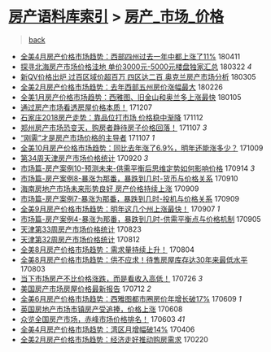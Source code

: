 [房产语料库索引](../../README.md)  > [房产_市场_价格](房产_市场_价格.md)
====
> [back](../README.md)

- [全美4月房产价格市场趋势：西部四州过去一年中都上涨了11%](http://jkwz.applinzi.com/ittc/7090688485898060807.html#%E5%85%A8%E7%BE%8E4%E6%9C%88%E6%88%BF%E4%BA%A7%E4%BB%B7%E6%A0%BC%E5%B8%82%E5%9C%BA%E8%B6%8B%E5%8A%BF%EF%BC%9A%E8%A5%BF%E9%83%A8%E5%9B%9B%E5%B7%9E%E8%BF%87%E5%8E%BB%E4%B8%80%E5%B9%B4%E4%B8%AD%E9%83%BD%E4%B8%8A%E6%B6%A8%E4%BA%8611%25) 180411  
- [探寻北海房产市场价格洼地 单价3000元-5000元楼盘独家汇总](http://jkwz.applinzi.com/ittc/7083327697084482570.html#%E6%8E%A2%E5%AF%BB%E5%8C%97%E6%B5%B7%E6%88%BF%E4%BA%A7%E5%B8%82%E5%9C%BA%E4%BB%B7%E6%A0%BC%E6%B4%BC%E5%9C%B0+%E5%8D%95%E4%BB%B73000%E5%85%83-5000%E5%85%83%E6%A5%BC%E7%9B%98%E7%8B%AC%E5%AE%B6%E6%B1%87%E6%80%BB) 180322 *4* 
- [新QV价格出炉 过百区域价超百万 四区达二百 奥克兰房产市场分析](http://jkwz.applinzi.com/ittc/7076581139383059463.html#%E6%96%B0QV%E4%BB%B7%E6%A0%BC%E5%87%BA%E7%82%89+%E8%BF%87%E7%99%BE%E5%8C%BA%E5%9F%9F%E4%BB%B7%E8%B6%85%E7%99%BE%E4%B8%87+%E5%9B%9B%E5%8C%BA%E8%BE%BE%E4%BA%8C%E7%99%BE+%E5%A5%A5%E5%85%8B%E5%85%B0%E6%88%BF%E4%BA%A7%E5%B8%82%E5%9C%BA%E5%88%86%E6%9E%90) 180305  
- [全美2月房产价格市场趋势：去年西部五州房价涨幅最大](http://jkwz.applinzi.com/ittc/7074445128951661578.html#%E5%85%A8%E7%BE%8E2%E6%9C%88%E6%88%BF%E4%BA%A7%E4%BB%B7%E6%A0%BC%E5%B8%82%E5%9C%BA%E8%B6%8B%E5%8A%BF%EF%BC%9A%E5%8E%BB%E5%B9%B4%E8%A5%BF%E9%83%A8%E4%BA%94%E5%B7%9E%E6%88%BF%E4%BB%B7%E6%B6%A8%E5%B9%85%E6%9C%80%E5%A4%A7) 180226  
- [全美1月房产价格市场趋势：西雅图、旧金山和奥兰多上涨最快](http://jkwz.applinzi.com/ittc/7055047007729615883.html#%E5%85%A8%E7%BE%8E1%E6%9C%88%E6%88%BF%E4%BA%A7%E4%BB%B7%E6%A0%BC%E5%B8%82%E5%9C%BA%E8%B6%8B%E5%8A%BF%EF%BC%9A%E8%A5%BF%E9%9B%85%E5%9B%BE%E3%80%81%E6%97%A7%E9%87%91%E5%B1%B1%E5%92%8C%E5%A5%A5%E5%85%B0%E5%A4%9A%E4%B8%8A%E6%B6%A8%E6%9C%80%E5%BF%AB) 180105  
- [通过房产市场看透房屋价格本质！](http://jkwz.applinzi.com/ittc/7044323340452365328.html#%E9%80%9A%E8%BF%87%E6%88%BF%E4%BA%A7%E5%B8%82%E5%9C%BA%E7%9C%8B%E9%80%8F%E6%88%BF%E5%B1%8B%E4%BB%B7%E6%A0%BC%E6%9C%AC%E8%B4%A8%EF%BC%81) 171207  
- [石家庄2018房产走势：靠品位打市场 价格稳中渐降](http://jkwz.applinzi.com/ittc/7035183634250728464.html#%E7%9F%B3%E5%AE%B6%E5%BA%842018%E6%88%BF%E4%BA%A7%E8%B5%B0%E5%8A%BF%EF%BC%9A%E9%9D%A0%E5%93%81%E4%BD%8D%E6%89%93%E5%B8%82%E5%9C%BA+%E4%BB%B7%E6%A0%BC%E7%A8%B3%E4%B8%AD%E6%B8%90%E9%99%8D) 171112  
- [郑州房产市场恐变天，购房者静待房子价格回落！](http://jkwz.applinzi.com/ittc/7033251290728104976.html#%E9%83%91%E5%B7%9E%E6%88%BF%E4%BA%A7%E5%B8%82%E5%9C%BA%E6%81%90%E5%8F%98%E5%A4%A9%EF%BC%8C%E8%B4%AD%E6%88%BF%E8%80%85%E9%9D%99%E5%BE%85%E6%88%BF%E5%AD%90%E4%BB%B7%E6%A0%BC%E5%9B%9E%E8%90%BD%EF%BC%81) 171107 *3* 
- [“刚需”才是房产市场价格的主导者](http://jkwz.applinzi.com/ittc/7033173512930477073.html#%E2%80%9C%E5%88%9A%E9%9C%80%E2%80%9D%E6%89%8D%E6%98%AF%E6%88%BF%E4%BA%A7%E5%B8%82%E5%9C%BA%E4%BB%B7%E6%A0%BC%E7%9A%84%E4%B8%BB%E5%AF%BC%E8%80%85) 171107 *1* 
- [全美10月房产价格市场趋势：同比去年涨了6.9%，明年还能涨多少？](http://jkwz.applinzi.com/ittc/7022384582769509392.html#%E5%85%A8%E7%BE%8E10%E6%9C%88%E6%88%BF%E4%BA%A7%E4%BB%B7%E6%A0%BC%E5%B8%82%E5%9C%BA%E8%B6%8B%E5%8A%BF%EF%BC%9A%E5%90%8C%E6%AF%94%E5%8E%BB%E5%B9%B4%E6%B6%A8%E4%BA%866.9%25%EF%BC%8C%E6%98%8E%E5%B9%B4%E8%BF%98%E8%83%BD%E6%B6%A8%E5%A4%9A%E5%B0%91%EF%BC%9F) 171009  
- [第34周天津房产市场价格统计](http://jkwz.applinzi.com/ittc/7015480422161712145.html#%E7%AC%AC34%E5%91%A8%E5%A4%A9%E6%B4%A5%E6%88%BF%E4%BA%A7%E5%B8%82%E5%9C%BA%E4%BB%B7%E6%A0%BC%E7%BB%9F%E8%AE%A1) 170920 *3* 
- [市场篇-房产案例10-预测未来-供需平衡后思维定势如何影响价格](http://jkwz.applinzi.com/ittc/7012816922394231825.html#%E5%B8%82%E5%9C%BA%E7%AF%87-%E6%88%BF%E4%BA%A7%E6%A1%88%E4%BE%8B10-%E9%A2%84%E6%B5%8B%E6%9C%AA%E6%9D%A5-%E4%BE%9B%E9%9C%80%E5%B9%B3%E8%A1%A1%E5%90%8E%E6%80%9D%E7%BB%B4%E5%AE%9A%E5%8A%BF%E5%A6%82%E4%BD%95%E5%BD%B1%E5%93%8D%E4%BB%B7%E6%A0%BC) 170914 *3* 
- [市场篇-房产案例8-暴涨为那番，暴跌到几时-货币与价格关系](http://jkwz.applinzi.com/ittc/7011428263124272144.html#%E5%B8%82%E5%9C%BA%E7%AF%87-%E6%88%BF%E4%BA%A7%E6%A1%88%E4%BE%8B8-%E6%9A%B4%E6%B6%A8%E4%B8%BA%E9%82%A3%E7%95%AA%EF%BC%8C%E6%9A%B4%E8%B7%8C%E5%88%B0%E5%87%A0%E6%97%B6-%E8%B4%A7%E5%B8%81%E4%B8%8E%E4%BB%B7%E6%A0%BC%E5%85%B3%E7%B3%BB) 170910  
- [海南房地产市场未来形势良好 房产价格持续上涨](http://jkwz.applinzi.com/ittc/7011239531402232849.html#%E6%B5%B7%E5%8D%97%E6%88%BF%E5%9C%B0%E4%BA%A7%E5%B8%82%E5%9C%BA%E6%9C%AA%E6%9D%A5%E5%BD%A2%E5%8A%BF%E8%89%AF%E5%A5%BD+%E6%88%BF%E4%BA%A7%E4%BB%B7%E6%A0%BC%E6%8C%81%E7%BB%AD%E4%B8%8A%E6%B6%A8) 170909  
- [市场篇-房产案例7-暴涨为那番，暴跌到几时-投机与价格关系](http://jkwz.applinzi.com/ittc/7011053085731062800.html#%E5%B8%82%E5%9C%BA%E7%AF%87-%E6%88%BF%E4%BA%A7%E6%A1%88%E4%BE%8B7-%E6%9A%B4%E6%B6%A8%E4%B8%BA%E9%82%A3%E7%95%AA%EF%BC%8C%E6%9A%B4%E8%B7%8C%E5%88%B0%E5%87%A0%E6%97%B6-%E6%8A%95%E6%9C%BA%E4%B8%8E%E4%BB%B7%E6%A0%BC%E5%85%B3%E7%B3%BB) 170909  
- [全美9月房产价格市场趋势：明年这几个州上涨最快！](http://jkwz.applinzi.com/ittc/7010484202527786001.html#%E5%85%A8%E7%BE%8E9%E6%9C%88%E6%88%BF%E4%BA%A7%E4%BB%B7%E6%A0%BC%E5%B8%82%E5%9C%BA%E8%B6%8B%E5%8A%BF%EF%BC%9A%E6%98%8E%E5%B9%B4%E8%BF%99%E5%87%A0%E4%B8%AA%E5%B7%9E%E4%B8%8A%E6%B6%A8%E6%9C%80%E5%BF%AB%EF%BC%81) 170907 *1* 
- [市场篇-房产案例4-暴涨为那番，暴跌到几时-供需平衡点与价格机制](http://jkwz.applinzi.com/ittc/7009386038949315600.html#%E5%B8%82%E5%9C%BA%E7%AF%87-%E6%88%BF%E4%BA%A7%E6%A1%88%E4%BE%8B4-%E6%9A%B4%E6%B6%A8%E4%B8%BA%E9%82%A3%E7%95%AA%EF%BC%8C%E6%9A%B4%E8%B7%8C%E5%88%B0%E5%87%A0%E6%97%B6-%E4%BE%9B%E9%9C%80%E5%B9%B3%E8%A1%A1%E7%82%B9%E4%B8%8E%E4%BB%B7%E6%A0%BC%E6%9C%BA%E5%88%B6) 170905  
- [天津第33周房产市场价格统计](http://jkwz.applinzi.com/ittc/7004937484457477137.html#%E5%A4%A9%E6%B4%A5%E7%AC%AC33%E5%91%A8%E6%88%BF%E4%BA%A7%E5%B8%82%E5%9C%BA%E4%BB%B7%E6%A0%BC%E7%BB%9F%E8%AE%A1) 170823  
- [天津第32周房产市场价格统计](http://jkwz.applinzi.com/ittc/7000540249191875600.html#%E5%A4%A9%E6%B4%A5%E7%AC%AC32%E5%91%A8%E6%88%BF%E4%BA%A7%E5%B8%82%E5%9C%BA%E4%BB%B7%E6%A0%BC%E7%BB%9F%E8%AE%A1) 170812  
- [全美8月房产价格市场趋势：需求量持续上升！](http://jkwz.applinzi.com/ittc/6997709089608827920.html#%E5%85%A8%E7%BE%8E8%E6%9C%88%E6%88%BF%E4%BA%A7%E4%BB%B7%E6%A0%BC%E5%B8%82%E5%9C%BA%E8%B6%8B%E5%8A%BF%EF%BC%9A%E9%9C%80%E6%B1%82%E9%87%8F%E6%8C%81%E7%BB%AD%E4%B8%8A%E5%8D%87%EF%BC%81) 170804  
- [全美8月房产价格市场趋势：供不应求！待售房屋库存达30年来最低水平](http://jkwz.applinzi.com/ittc/6997517911378625552.html#%E5%85%A8%E7%BE%8E8%E6%9C%88%E6%88%BF%E4%BA%A7%E4%BB%B7%E6%A0%BC%E5%B8%82%E5%9C%BA%E8%B6%8B%E5%8A%BF%EF%BC%9A%E4%BE%9B%E4%B8%8D%E5%BA%94%E6%B1%82%EF%BC%81%E5%BE%85%E5%94%AE%E6%88%BF%E5%B1%8B%E5%BA%93%E5%AD%98%E8%BE%BE30%E5%B9%B4%E6%9D%A5%E6%9C%80%E4%BD%8E%E6%B0%B4%E5%B9%B3) 170803  
- [当下市场房产不比价格涨跌，而是看收入高低！](http://jkwz.applinzi.com/ittc/6994626755410002961.html#%E5%BD%93%E4%B8%8B%E5%B8%82%E5%9C%BA%E6%88%BF%E4%BA%A7%E4%B8%8D%E6%AF%94%E4%BB%B7%E6%A0%BC%E6%B6%A8%E8%B7%8C%EF%BC%8C%E8%80%8C%E6%98%AF%E7%9C%8B%E6%94%B6%E5%85%A5%E9%AB%98%E4%BD%8E%EF%BC%81) 170726 *3* 
- [美国房产市场房屋价格最新报告](http://jkwz.applinzi.com/ittc/6989377403372438545.html#%E7%BE%8E%E5%9B%BD%E6%88%BF%E4%BA%A7%E5%B8%82%E5%9C%BA%E6%88%BF%E5%B1%8B%E4%BB%B7%E6%A0%BC%E6%9C%80%E6%96%B0%E6%8A%A5%E5%91%8A) 170712 *2* 
- [全美6月房产价格市场趋势：西雅图都市圈房价年增长破17%](http://jkwz.applinzi.com/ittc/6977176753981096964.html#%E5%85%A8%E7%BE%8E6%E6%9C%88%E6%88%BF%E4%BA%A7%E4%BB%B7%E6%A0%BC%E5%B8%82%E5%9C%BA%E8%B6%8B%E5%8A%BF%EF%BC%9A%E8%A5%BF%E9%9B%85%E5%9B%BE%E9%83%BD%E5%B8%82%E5%9C%88%E6%88%BF%E4%BB%B7%E5%B9%B4%E5%A2%9E%E9%95%BF%E7%A0%B417%25) 170609 *1* 
- [英国房地产市场市镇房产受追捧，价格上涨](http://jkwz.applinzi.com/ittc/6976750747986166788.html#%E8%8B%B1%E5%9B%BD%E6%88%BF%E5%9C%B0%E4%BA%A7%E5%B8%82%E5%9C%BA%E5%B8%82%E9%95%87%E6%88%BF%E4%BA%A7%E5%8F%97%E8%BF%BD%E6%8D%A7%EF%BC%8C%E4%BB%B7%E6%A0%BC%E4%B8%8A%E6%B6%A8) 170608  
- [众览全国房产市场，赤峰市场价格排名！](http://jkwz.applinzi.com/ittc/6974881168380920837.html#%E4%BC%97%E8%A7%88%E5%85%A8%E5%9B%BD%E6%88%BF%E4%BA%A7%E5%B8%82%E5%9C%BA%EF%BC%8C%E8%B5%A4%E5%B3%B0%E5%B8%82%E5%9C%BA%E4%BB%B7%E6%A0%BC%E6%8E%92%E5%90%8D%EF%BC%81) 170603 *41* 
- [全美4月房产价格市场趋势：湾区月增幅破14%](http://jkwz.applinzi.com/ittc/6953432908164498436.html#%E5%85%A8%E7%BE%8E4%E6%9C%88%E6%88%BF%E4%BA%A7%E4%BB%B7%E6%A0%BC%E5%B8%82%E5%9C%BA%E8%B6%8B%E5%8A%BF%EF%BC%9A%E6%B9%BE%E5%8C%BA%E6%9C%88%E5%A2%9E%E5%B9%85%E7%A0%B414%25) 170406  
- [全美2月房产价格市场趋势：经济走好推动购房需求](http://jkwz.applinzi.com/ittc/6936758153642509317.html#%E5%85%A8%E7%BE%8E2%E6%9C%88%E6%88%BF%E4%BA%A7%E4%BB%B7%E6%A0%BC%E5%B8%82%E5%9C%BA%E8%B6%8B%E5%8A%BF%EF%BC%9A%E7%BB%8F%E6%B5%8E%E8%B5%B0%E5%A5%BD%E6%8E%A8%E5%8A%A8%E8%B4%AD%E6%88%BF%E9%9C%80%E6%B1%82) 170220  
